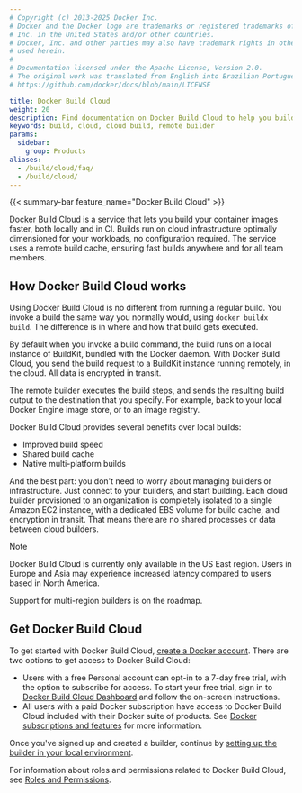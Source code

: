 ```yaml
---
# Copyright (c) 2013-2025 Docker Inc.
# Docker and the Docker logo are trademarks or registered trademarks of Docker,
# Inc. in the United States and/or other countries.
# Docker, Inc. and other parties may also have trademark rights in other terms
# used herein.
#
# Documentation licensed under the Apache License, Version 2.0.
# The original work was translated from English into Brazilian Portuguese.
# https://github.com/docker/docs/blob/main/LICENSE

title: Docker Build Cloud
weight: 20
description: Find documentation on Docker Build Cloud to help you build your container images faster, both locally and in CI
keywords: build, cloud, cloud build, remote builder
params:
  sidebar:
    group: Products
aliases:
  - /build/cloud/faq/
  - /build/cloud/
---
```

{{< summary-bar feature_name="Docker Build Cloud" >}}

Docker Build Cloud is a service that lets you build your container images
faster, both locally and in CI. Builds run on cloud infrastructure optimally
dimensioned for your workloads, no configuration required. The service uses a
remote build cache, ensuring fast builds anywhere and for all team members.

## How Docker Build Cloud works

Using Docker Build Cloud is no different from running a regular build. You invoke a
build the same way you normally would, using `docker buildx build`. The
difference is in where and how that build gets executed.

By default when you invoke a build command, the build runs on a local instance
of BuildKit, bundled with the Docker daemon. With Docker Build Cloud, you send
the build request to a BuildKit instance running remotely, in the cloud.
All data is encrypted in transit.

The remote builder executes the build steps, and sends the resulting build
output to the destination that you specify. For example, back to your local
Docker Engine image store, or to an image registry.

Docker Build Cloud provides several benefits over local builds:

- Improved build speed
- Shared build cache
- Native multi-platform builds

And the best part: you don't need to worry about managing builders or
infrastructure. Just connect to your builders, and start building.
Each cloud builder provisioned to an organization is completely
isolated to a single Amazon EC2 instance, with a dedicated EBS volume for build
cache, and encryption in transit. That means there are no shared processes or
data between cloud builders.

> [!NOTE]
>
> Docker Build Cloud is currently only available in the US East region. Users
> in Europe and Asia may experience increased latency compared to users based
> in North America.
>
> Support for multi-region builders is on the roadmap.

## Get Docker Build Cloud

To get started with Docker Build Cloud,
[create a Docker account](/accounts/create-account/). There are two options
to get access to Docker Build Cloud:

- Users with a free Personal account can opt-in to a 7-day free trial, with the option
to subscribe for access. To start your free trial, sign in to [Docker Build Cloud Dashboard](https://app.docker.com/build/) and follow the on-screen instructions.
- All users with a paid Docker subscription have access to Docker Build Cloud included
with their Docker suite of products. See [Docker subscriptions and features](/manuals/subscription/details.md) for more information.

Once you've signed up and created a builder, continue by
[setting up the builder in your local environment](./setup.md).

For information about roles and permissions related to Docker Build Cloud, see
[Roles and Permissions](/manuals/security/for-admins/roles-and-permissions.md#docker-build-cloud-permissions).
